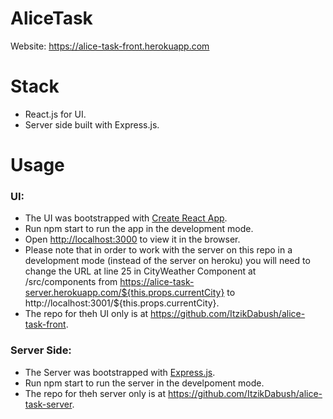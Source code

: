 # AliceTask
Website: https://alice-task-front.herokuapp.com

# Stack
 - React.js for UI.
 - Server side built with Express.js.

# Usage
 ### UI:
  - The UI was bootstrapped with [Create React App](https://github.com/facebook/create-react-app).
  - Run npm start to run the app in the development mode.
  - Open [http://localhost:3000](http://localhost:3000) to view it in the browser.
  - Please note that in order to work with the server on this repo in a development mode (instead of the server on heroku) you will need to change the URL at line 25 in CityWeather Component at /src/components from https://alice-task-server.herokuapp.com/${this.props.currentCity} to http://localhost:3001/${this.props.currentCity}.
  - The repo for theh UI only is at https://github.com/ItzikDabush/alice-task-front.
  
 ### Server Side: 
  - The Server was bootstrapped with [Express.js](https://expressjs.com).
  - Run npm start to run the server in the develpoment mode.
  - The repo for theh server only is at https://github.com/ItzikDabush/alice-task-server.
   


